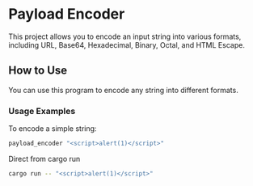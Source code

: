 # Payload Encoder

This project allows you to encode an input string into various formats, including URL, Base64, Hexadecimal, Binary, Octal, and HTML Escape.

## How to Use

You can use this program to encode any string into different formats.

### Usage Examples

To encode a simple string:

```bash
payload_encoder "<script>alert(1)</script>" 
```

Direct from cargo run
```bash
cargo run -- "<script>alert(1)</script>" 
```
